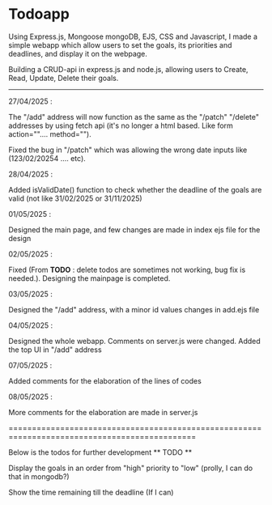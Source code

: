 # Todoapp

Using Express.js, Mongoose mongoDB, EJS, CSS and Javascript, I made a simple webapp which allow users to set the goals, its priorities and deadlines, and display it on the webpage. 

Building a CRUD-api in express.js and node.js, allowing users to Create, Read, Update, Delete their goals.

--------------------------------------------

27/04/2025 : 

The "/add" address will now function as the same as the "/patch" "/delete" addresses by using fetch api (it's no longer a html based. Like form action="".... method="").

Fixed the bug in "/patch" which was allowing the wrong date inputs like (123/02/20254 .... etc).

28/04/2025 :

Added isValidDate() function to check whether the deadline of the goals are valid (not like 31/02/2025 or 31/11/2025)

01/05/2025 : 

Designed the main page, and few changes are made in index ejs file for the design

02/05/2025 : 

Fixed (From **TODO** : delete todos are sometimes not working, bug fix is needed.). Designing the mainpage is completed. 

03/05/2025 : 

Designed the "/add" address, with a minor id values changes in add.ejs file 

04/05/2025 : 

Designed the whole webapp. Comments on server.js were changed. Added the top UI in "/add" address

07/05/2025 :

Added comments for the elaboration of the lines of codes

08/05/2025 :

More comments for the elaboration are made in server.js

==============================================================================================

Below is the todos for further development
** TODO **

Display the goals in an order from "high" priority to "low" (prolly, I can do that in mongodb?)

Show the time remaining till the deadline (If I can)


